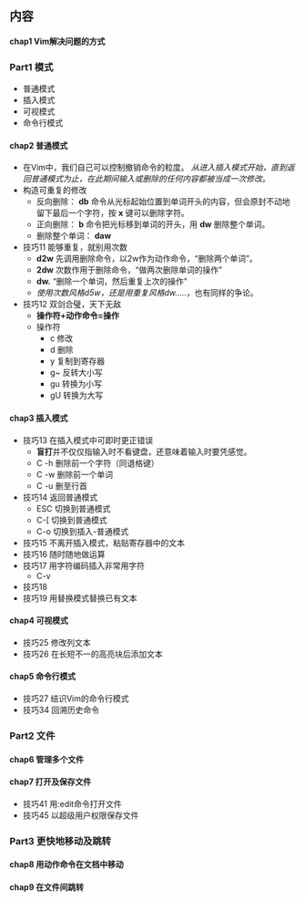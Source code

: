 ##  内容
####  chap1 Vim解决问题的方式

###  Part1 模式
+ 普通模式
+ 插入模式
+ 可视模式
+ 命令行模式

####  chap2 普通模式
+ 在Vim中，我们自己可以控制撤销命令的粒度。 *从进入插入模式开始，直到返回普通模式为止，在此期间输入或删除的任何内容都被当成一次修改。*
+ 构造可重复的修改
	+ 反向删除： **db** 命令从光标起始位置到单词开头的内容，但会原封不动地留下最后一个字符，按 **x** 键可以删除字符。
	+ 正向删除： **b** 命令把光标移到单词的开头，用 **dw** 删除整个单词。
	+ 删除整个单词： **daw** 
+ 技巧11 能够重复，就别用次数
	+ **d2w** 先调用删除命令，以2w作为动作命令，“删除两个单词”。
	+ **2dw** 次数作用于删除命令，“做两次删除单词的操作”
	+ **dw.** “删除一个单词，然后重复上次的操作”
	+ *使用次数风格d5w，还是用重复风格dw.....*，也有同样的争论。
+ 技巧12 双剑合璧，天下无敌
	+ **操作符+动作命令=操作**
	+ 操作符
		+ c 修改
		+ d 删除
		+ y 复制到寄存器
		+ g~ 反转大小写
		+ gu 转换为小写
		+ gU 转换为大写

####  chap3 插入模式
+ 技巧13 在插入模式中可即时更正错误
	+ **盲打**并不仅仅指输入时不看键盘，还意味着输入时要凭感觉。
	+ C -h 删除前一个字符（同退格键）
	+ C -w 删除前一个单词
	+ C -u 删至行首
+ 技巧14 返回普通模式
	+ ESC  切换到普通模式
	+ C-[  切换到普通模式
	+ C-o  切换到插入-普通模式
+ 技巧15 不离开插入模式，粘贴寄存器中的文本
+ 技巧16 随时随地做运算
+ 技巧17 用字符编码插入非常用字符 
	+ C-v 
+ 技巧18
+ 技巧19 用替换模式替换已有文本

####  chap4 可视模式
+ 技巧25 修改列文本
+ 技巧26 在长短不一的高亮块后添加文本

####  chap5 命令行模式
+ 技巧27 结识Vim的命令行模式
+ 技巧34 回溯历史命令


###  Part2 文件
####  chap6 管理多个文件
####  chap7 打开及保存文件
+ 技巧41 用:edit命令打开文件
+ 技巧45 以超级用户权限保存文件


###  Part3 更快地移动及跳转
####  chap8 用动作命令在文档中移动
####  chap9 在文件间跳转 